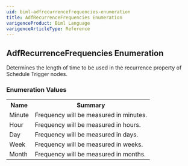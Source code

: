```yaml
---
uid: biml-adfrecurrencefrequencies-enumeration
title: AdfRecurrenceFrequencies Enumeration
varigenceProduct: Biml Language
varigenceArticleType: Reference
---
```


## AdfRecurrenceFrequencies Enumeration<div class="LanguageSummary"><div class ="SummaryItem">Determines the length of time to be used in the recurrence property of Schedule Trigger nodes.</div></div><div class="EnumValueGroup">### Enumeration Values<table id="EnumValue" class="MemberList"><tbody><tr><th class="MemberNameColumnHeader">Name</th><th class="MemberSummaryColumnHeader">Summary</th></tr><tr class="cd0"><td class="MemberName">Minute</td><td class="MemberSummary"><div class ="SummaryItem">Frequency will be measured in minutes.</div></td></tr><tr class="cd1"><td class="MemberName">Hour</td><td class="MemberSummary"><div class ="SummaryItem">Frequency will be measured in hours.</div></td></tr><tr class="cd0"><td class="MemberName">Day</td><td class="MemberSummary"><div class ="SummaryItem">Frequency will be measured in days.</div></td></tr><tr class="cd1"><td class="MemberName">Week</td><td class="MemberSummary"><div class ="SummaryItem">Frequency will be measured in weeks.</div></td></tr><tr class="cd0"><td class="MemberName">Month</td><td class="MemberSummary"><div class ="SummaryItem">Frequency will be measured in months.</div></td></tr></tbody></table></div>